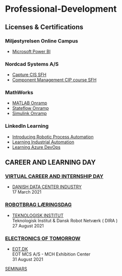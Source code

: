 # Professional-Development

## Licenses & Certifications

### Miljøstyrelsen Online Campus

- [Microsoft Power BI](https://github.com/aikamadeitah/Professional-Development/blob/main/Certificates/Certificate_Power_BI.pdf)

### Nordcad Systems A/S  

- [Capture CIS SFH](https://github.com/aikamadeitah/Professional-Development/blob/main/Certificates/Nordcad/certification-Capture-CIS-SFH-aikamadeitah.pdf)
- [Component Management CIP course SFH](https://github.com/aikamadeitah/Professional-Development/blob/main/Certificates/Nordcad/certification-Component-Management-CIP-course-SFH-aikamadeitah.pdf)

### MathWorks  

- [MATLAB Onramp](https://matlabacademy.mathworks.com/progress/share/certificate.html?id=69535717-d010-4f4f-b16d-1af162ff8e81)
- [Stateflow Onramp](https://matlabacademy.mathworks.com/progress/share/certificate.html?id=f1638c57-b6fa-40dd-afca-d2b5596561b3)
- [Simulink Onramp](https://matlabacademy.mathworks.com/progress/share/certificate.html?id=792cd7d7-a501-41a8-8d64-edadc1e0cfe9)

### LinkedIn Learning

- [Introducing Robotic Process Automation](https://www.linkedin.com/learning/introducing-robotic-process-automation)  
- [Learning Industrial Automation](https://www.linkedin.com/learning/learning-industrial-automation)
- [Learning Azure DevOps](https://www.linkedin.com/learning/learning-azure-devops-10005641)

## CAREER AND LEARNING DAY

### [VIRTUAL CAREER AND INTERNSHIP DAY](https://www.ucl.dk/nyheder/business-og-digital-udvikling/45-it-studerende-blev-klogere-paa-datacenterbranchen-til-online-praktik--og-karrieredag)  

- [DANISH DATA CENTER INDUSTRY](https://www.datacenterindustrien.dk/)  
17 March 2021

### [ROBOTBRAG LÆRINGSDAG](https://www.dira.dk/kalender/dira-arrangementer/dira-business-og-robotbrag-2021/)

- [TEKNOLOGISK INSTITUT](https://www.teknologisk.dk/)  
Teknologisk Institut & Dansk Robot Netværk ( DIRA )  
27 August 2021

### [ELECTRONICS OF TOMORROW](https://www.eot-expo.com/about/about-eot)

- [EOT.DK](https://www.eot.dk/)  
EOT MCS A/S - MCH Exhibition Center  
31 August 2021


[SEMINARS](https://github.com/aikamadeitah/Professional-Development/blob/main/SLSU_Engineering.md)
